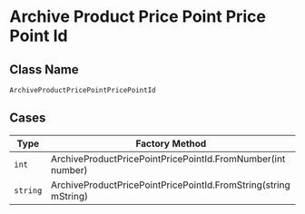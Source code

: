 
# Archive Product Price Point Price Point Id

## Class Name

`ArchiveProductPricePointPricePointId`

## Cases

| Type | Factory Method |
|  --- | --- |
| `int` | ArchiveProductPricePointPricePointId.FromNumber(int number) |
| `string` | ArchiveProductPricePointPricePointId.FromString(string mString) |

